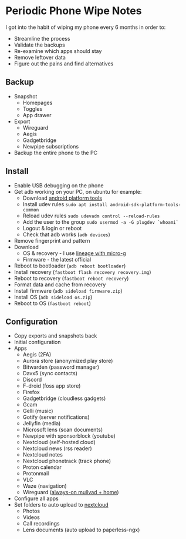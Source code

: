 # Periodic Phone Wipe Notes

I got into the habit of wiping my phone every 6 months in order to:

- Streamline the process
- Validate the backups
- Re-examine which apps should stay
- Remove leftover data
- Figure out the pains and find alternatives

## Backup

- Snapshot
  - Homepages
  - Toggles
  - App drawer
- Export
  - Wireguard
  - Aegis
  - Gadgetbridge
  - Newpipe subscriptions
- Backup the entire phone to the PC

## Install

- Enable USB debugging on the phone
- Get adb working on your PC, on ubuntu for example:
  - Download [android platform tools](https://developer.android.com/studio/releases/platform-tools)
  - Install udev rules `sudo apt install android-sdk-platform-tools-common`
  - Reload udev rules `sudo udevadm control --reload-rules`
  - Add the user to the group ``sudo usermod -a -G plugdev `whoami` ``
  - Logout & login or reboot
  - Check that adb works (`adb devices`)
- Remove fingerprint and pattern
- Download
  - OS & recovery - I use [lineage with micro-g](https://lineage.microg.org/)
  - Firmware - the latest official
- Reboot to bootloader (`adb reboot bootloader`)
- Install recovery (`fastboot flash recovery recovery.img`)
- Reboot to recovery (`fastboot reboot recovery`)
- Format data and cache from recovery
- Install firmware (`adb sideload firmware.zip`)
- Install OS (`adb sideload os.zip`)
- Reboot to OS (`fastboot reboot`)

## Configuration

- Copy exports and snapshots back
- Initial configuration
- Apps
  - Aegis (2FA)
  - Aurora store (anonymized play store)
  - Bitwarden (password manager)
  - Davx5 (sync contacts)
  - Discord
  - F-droid (foss app store)
  - Firefox
  - Gadgetbridge (cloudless gadgets)
  - Gcam
  - Gelli (music)
  - Gotify (server notifications)
  - Jellyfin (media)
  - Microsoft lens (scan documents)
  - Newpipe with sponsorblock (youtube)
  - Nextcloud (self-hosted cloud)
  - Nextcloud news (rss reader)
  - Nextcloud notes
  - Nextcloud phonetrack (track phone)
  - Proton calendar
  - Protonmail
  - VLC
  - Waze (navigation)
  - Wireguard ([always-on mullvad + home](/split/))
- Configure all apps
- Set folders to auto upload to [nextcloud](/nextcloud/)
  - Photos
  - Videos
  - Call recordings
  - Lens documents (auto upload to paperless-ngx)